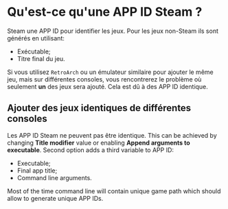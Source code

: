 # Qu'est-ce qu'une APP ID Steam ?

Steam une APP ID pour identifier les jeux. Pour les jeux non-Steam ils sont générés en utilisant:

- Exécutable;
- Titre final du jeu.

Si vous utilisez `RetroArch` ou un émulateur similaire pour ajouter le même jeu, mais sur différentes consoles, vous rencontrerez le problème où seulement **un** des jeux sera ajouté. Cela est dû à des APP ID identique.

## Ajouter des jeux identiques de différentes consoles

Les APP ID Steam ne peuvent pas être identique. This can be achieved by changing **Title modifier** value or enabling **Append arguments to executable**. Second option adds a third variable to APP ID:

- Executable;
- Final app title;
- Command line arguments.

Most of the time command line will contain unique game path which should allow to generate unique APP IDs.
